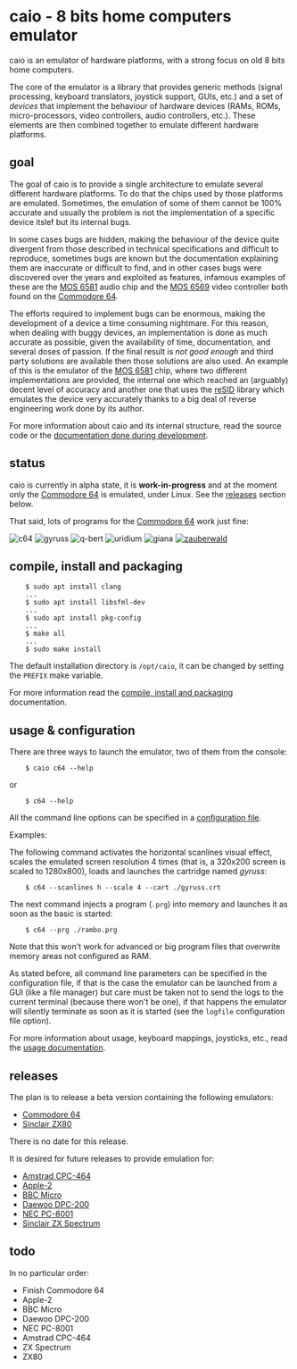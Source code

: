 # caio - 8 bits home computers emulator

caio is an emulator of hardware platforms, with a strong focus on old 8 bits
home computers.

The core of the emulator is a library that provides generic methods (signal
processing, keyboard translators, joystick support, GUIs, etc.) and a set of
*devices* that implement the behaviour of hardware devices (RAMs, ROMs,
micro-processors, video controllers, audio controllers, etc.).
These elements are then combined together to emulate different hardware
platforms.


## goal

The goal of caio is to provide a single architecture to emulate several
different hardware platforms. To do that the chips used by those platforms
are emulated.
Sometimes, the emulation of some of them cannot be 100% accurate and usually
the problem is not the implementation of a specific device itslef but its
internal bugs.

In some cases bugs are hidden, making the behaviour of the device quite
divergent from those described in technical specifications and difficult to
reproduce, sometimes bugs are known but the documentation explaining them are
inaccurate or difficult to find, and in other cases bugs were discovered over
the years and exploited as features, infamous examples of these are the
[MOS 6581](https://en.wikipedia.org/wiki/MOS_Technology_6581) audio chip and
the [MOS 6569](https://en.wikipedia.org/wiki/MOS_Technology_VIC-II) video
controller both found on the
[Commodore 64](https://en.wikipedia.org/wiki/Commodore_64).

The efforts required to implement bugs can be enormous, making the development
of a device a time consuming nightmare.
For this reason, when dealing with buggy devices, an implementation is done as
much accurate as possible, given the availability of time, documentation,
and several doses of passion. If the final result is *not good enough*
and third party solutions are available then those solutions are also used.
An example of this is the emulator of the
[MOS 6581](https://en.wikipedia.org/wiki/MOS_Technology_6581) chip, where
two different implementations are provided, the internal one which reached an
(arguably) decent level of accuracy and another one that uses the
[reSID](https://en.wikipedia.org/wiki/ReSID) library which emulates the device
very accurately thanks to a big deal of reverse engineering work done by its
author.

For more information about caio and its internal structure, read the source
code or the [documentation done during development](doc/sid.md).


## status

caio is currently in alpha state, it is **work-in-progress** and at the
moment only the [Commodore 64](https://en.wikipedia.org/wiki/Commodore_64)
is emulated, under Linux. See the [releases](#releases) section below.

That said, lots of programs for the
[Commodore 64](https://en.wikipedia.org/wiki/Commodore_64) work just fine:

![c64](images/c64.gif "caio c64")
![gyruss](images/gyruss.gif "Gyruss")
![q-bert](images/q-bert.gif "Q*Bert")
![uridium](images/uridium.gif "Uridium")
![giana](images/giana.gif "Great Giana Sisters")
[![zauberwald](images/zauberwald.png "Zauberwald")](https://csdb.dk/release/?id=188005)


## compile, install and packaging

```
    $ sudo apt install clang
    ...
    $ sudo apt install libsfml-dev
    ...
    $ sudo apt install pkg-config
    ...
    $ make all
    ...
    $ sudo make install
```

The default installation directory is `/opt/caio`, it can be changed by
setting the `PREFIX` make variable.

For more information read the [compile, install and packaging](doc/compile.md)
documentation.


## usage & configuration

There are three ways to launch the emulator, two of them from the console:

```
    $ caio c64 --help
```
or

```
    $ c64 --help
```

All the command line options can be specified in a
[configuration file](src/main/caio.conf).

Examples:

The following command activates the horizontal scanlines visual effect, scales
the emulated screen resolution 4 times (that is, a 320x200 screen is scaled to
1280x800), loads and launches the cartridge named *gyruss*:

```
    $ c64 --scanlines h --scale 4 --cart ./gyruss.crt
```

The next command injects a program (`.prg`) into memory and launches it as soon
as the basic is started:

```
    $ c64 --prg ./rambo.prg
```

Note that this won't work for advanced or big program files that overwrite
memory areas not configured as RAM.

As stated before, all command line parameters can be specified in the
configuration file, if that is the case the emulator can be launched from a
GUI (like a file manager) but care must be taken not to send the logs to the
current terminal (because there won't be one), if that happens the emulator will
silently terminate as soon as it is started (see the `logfile` configuration
file option).

For more information about usage, keyboard mappings, joysticks, etc., read the
[usage documentation](doc/usage.md).


## releases

The plan is to release a beta version containing the following emulators:

* [Commodore 64](https://en.wikipedia.org/wiki/Commodore_64)
* [Sinclair ZX80](https://en.wikipedia.org/wiki/ZX80)

There is no date for this release.

It is desired for future releases to provide emulation for:

* [Amstrad CPC-464](https://en.wikipedia.org/wiki/Amstrad_CPC_464)
* [Apple-2](https://en.wikipedia.org/wiki/Apple_II)
* [BBC Micro](https://en.wikipedia.org/wiki/BBC_Micro)
* [Daewoo DPC-200](https://www.msx.org/wiki/Daewoo_DPC-200)
* [NEC PC-8001](https://en.wikipedia.org/wiki/PC-8000_series#PC-8001)
* [Sinclair ZX Spectrum](https://en.wikipedia.org/wiki/ZX_Spectrum)


## todo

In no particular order:

* Finish Commodore 64
* Apple-2
* BBC Micro
* Daewoo DPC-200
* NEC PC-8001
* Amstrad CPC-464
* ZX Spectrum
* ZX80
